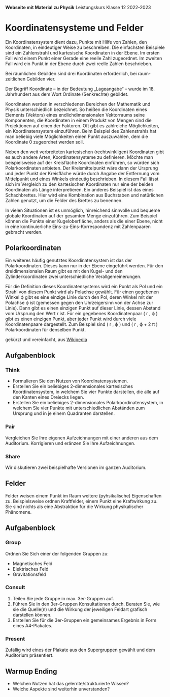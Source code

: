**Webseite mit Material zu Physik**
	Leistungskurs Klasse 12 2022-2023

# Koordinatensysteme und Felder

Ein Koordinatensystem dient dazu, Punkte mit Hilfe von Zahlen, den Koordinaten, in eindeutiger Weise zu beschreiben. Die einfachsten Beispiele sind ein Zahlenstrahl und kartesische Koordinaten in der Ebene. Im ersten Fall wird einem Punkt einer Gerade eine reelle Zahl zugeordnet. Im zweiten Fall wird ein Punkt in der Ebene durch zwei reelle Zahlen beschrieben.

Bei räumlichen Gebilden sind drei Koordinaten erforderlich, bei raum-zeitlichen Gebilden vier.

Der Begriff Koordinate – in der Bedeutung „Lageangabe“ – wurde im 18. Jahrhundert aus dem Wort Ordinate (Senkrechte) gebildet.

Koordinaten werden in verschiedenen Bereichen der Mathematik und Physik unterschiedlich bezeichnet. So heißen die Koordinaten eines Elements (Vektors) eines endlichdimensionalen Vektorraums seine Komponenten, die Koordinaten in einem Produkt von Mengen sind die Projektionen auf einen der Faktoren. Oft gibt es zahlreiche Möglichkeiten, ein Koordinatensystem einzuführen. Beim Beispiel des Zahlenstrahls hat man beliebig viele Möglichkeiten einen Punkt auszuwählen, dem die Koordinate 0 zugeordnet werden soll.

Neben den weit verbreiteten kartesischen (rechtwinkligen) Koordinaten gibt es auch andere Arten, Koordinatensysteme zu definieren. Möchte man beispielsweise auf der Kreisfläche Koordinaten einführen, so würden sich Polarkoordinaten anbieten. Der Kreismittelpunkt wäre dann der Ursprung und jeder Punkt der Kreisfläche würde durch Angabe der Entfernung vom Mittelpunkt und eines Winkels eindeutig beschrieben. In diesem Fall lässt sich im Vergleich zu den kartesischen Koordinaten nur eine der beiden Koordinaten als Länge interpretieren. Ein anderes Beispiel ist das eines Schachbrettes. Hier wird eine Kombination aus Buchstaben und natürlichen Zahlen genutzt, um die Felder des Brettes zu benennen.

In vielen Situationen ist es unmöglich, hinreichend sinnvolle und bequeme globale Koordinaten auf der gesamten Menge einzuführen. Zum Beispiel können die Punkte einer Kugeloberfläche, anders als die einer Ebene, nicht in eine kontinuierliche Eins-zu-Eins-Korrespondenz mit Zahlenpaaren gebracht werden.

## Polarkoordinaten

Ein weiteres häufig genutztes Koordinatensystem ist das der Polarkoordinaten. Dieses kann nur in der Ebene eingeführt werden. Für den dreidimensionalen Raum gibt es mit den Kugel- und den Zylinderkoordinaten zwei unterschiedliche Verallgemeinerungen. 

Für die Definition dieses Koordinatensystems wird ein Punkt als Pol und ein Strahl von diesem Punkt wird als Polachse gewählt. Für einen gegebenen Winkel ϕ gibt es eine einzige Linie durch den Pol, deren Winkel mit der Polachse ϕ ist (gemessen gegen den Uhrzeigersinn von der Achse zur Linie). Dann gibt es einen einzigen Punkt auf dieser Linie, dessen Abstand vom Ursprung den Wert r ist. Für ein gegebenes Koordinatenpaar ( r , ϕ ) gibt es einen einzigen Punkt, aber jeder Punkt wird durch viele Koordinatenpaare dargestellt. Zum Beispiel sind ( r , ϕ ) und ( r , ϕ + 2 π ) Polarkoordinaten für denselben Punkt. 

gekürzt und vereinfacht, aus [Wikipedia](https://de.wikipedia.org/wiki/Koordinatensystem)

## Aufgabenblock

### Think

- Formulieren Sie den Nutzen von Koordinatensystemen.
- Erstellen Sie ein beliebiges 2-dimensionales kartesisches Koordinatensystem, in welchem Sie vier Punkte darstellen, die alle auf den Kanten eines Dreiecks liegen.
- Erstellen Sie ein beliebiges 2-dimensionales Polarkoordinatensystem, in welchem Sie vier Punkte mit unterschiedlichen Abständen zum Ursprung und in je einem Quadranten darstellen.

### Pair

Vergleichen Sie Ihre eigenen Aufzeichnungen mit einer anderen aus dem Auditorium.
Korrigieren und eränzen Sie Ihre Aufzeichnungen.

### Share

Wir diskutieren zwei beispielhafte Versionen im ganzen Auditorium.

## Felder

Felder weisen einem Punkt im Raum weitere (pyhsikalische) Eigenschaften zu. Beispielsweise ordnen Kraftfelder, einem Punkt eine Kraftwirkung zu. Sie sind nichts als eine Abstraktion für die Wirkung physikalischer Phänomene.

## Aufgabenblock

### Group

Ordnen Sie Sich einer der folgenden Gruppen zu:

- Magnetisches Feld
- Elektrisches Feld
- Gravitationsfeld

### Consult

1. Teilen Sie jede Gruppe in max. 3er-Gruppen auf.
1. Führen Sie in den 3er-Gruppen Konsultationen durch. Beraten Sie, wie sie die Quelle(n) und die Wirkung der jeweiligen Feldart grafisch darstellen können.
1. Erstellen Sie für die 3er-Gruppen ein gemeinsames Ergebnis in Form eines A4-Plakates.

### Present

Zufällig wird eines der Plakate aus den Supergruppen gewählt und dem Auditorium präsentiert.

## Warmup Ending

- Welchen Nutzen hat das gelernte/strukturierte Wissen?
- Welche Aspekte sind weiterhin unverstanden?
